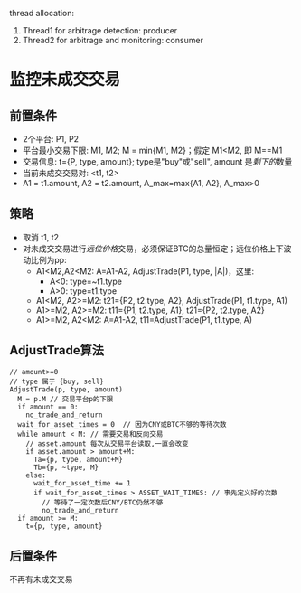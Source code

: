 thread allocation:

1. Thread1 for arbitrage detection: producer
2. Thread2 for arbitrage and monitoring: consumer


# 监控未成交交易

## 前置条件
- 2个平台: P1, P2
- 平台最小交易下限: M1, M2; M = min{M1, M2}；假定 M1<M2, 即 M==M1
- 交易信息: t={P, type, amount}; type是"buy"或"sell", amount 是*剩下的*数量
- 当前未成交交易对: <t1, t2>
- A1 = t1.amount, A2 = t2.amount, A_max=max{A1, A2}, A_max>0

## 策略
- 取消 t1, t2
- 对未成交交易进行*远位价格*交易，必须保证BTC的总量恒定；远位价格上下波动比例为pp:
    - A1<M2,A2<M2: A=A1-A2, AdjustTrade(P1, type, |A|)，这里:
      - A<0: type=~t1.type
      - A>0: type=t1.type
    - A1<M2, A2>=M2: t21={P2, t2.type, A2}, AdjustTrade(P1, t1.type, A1)
    - A1>=M2, A2>=M2: t11={P1, t2.type, A1}, t21={P2, t2.type, A2}
    - A1>=M2, A2<M2: A=A1-A2, t11=AdjustTrade(P1, t1.type, A)

## AdjustTrade算法
```
// amount>=0
// type 属于 {buy, sell}
AdjustTrade(p, type, amount)
  M = p.M // 交易平台p的下限
  if amount == 0:
    no_trade_and_return
  wait_for_asset_times = 0  // 因为CNY或BTC不够的等待次数
  while amount < M: // 需要交易和反向交易
    // asset.amount 每次从交易平台读取,一直会改变
    if asset.amount > amount+M:
      Ta={p, type, amount+M}
      Tb={p, ~type, M}
    else:
      wait_for_asset_time += 1
      if wait_for_asset_times > ASSET_WAIT_TIMES: // 事先定义好的次数
        // 等待了一定次数后CNY/BTC仍然不够
        no_trade_and_return
  if amount >= M:
    t={p, type, amount}
```
    
## 后置条件
不再有未成交交易

